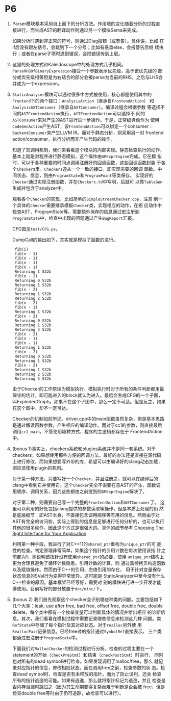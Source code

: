 P6
===

1. Parser模块基本采用自上而下的分析方法。作用域的变化随着分析的过程直
   接进行，而生成AST的翻译动作则通过另一个模块Sema来完成。

   如果分析时遇到非正常的符号，则通过Diag报错（或警告）。具体讲，比如
   在if后没有跟左括号，会跳到下一个分号；比如有悬垂else，会报警告后继
   续执行；或者在parse子项时遇到错误，会把错误传到上层。

2. 这里的处理方式和Kaleidoscope中的处理方式几乎相同。
   `ParseRHSOfBinaryExpression`接受一个参数表示优先级，高于该优先级的
   部分或优先级相等但是为右结合的部分会被parse为当前的RHS，之后与LHS合
   并成为一个expression。

3. `StaticAnalyser`模块可以通过很多中方式被使用，核心都是使用其中的
   `Frontend`下的两个接口：`AnalysisAction`（继承自`FrontendAction`）
   和`AnalysisASTConsumer`（继承自`ASTConsumer`）。编译过程会根据参数
   等选择不同的`ASTFrontendAction`执行，`ASTFrontendAction`可以选择不
   同的`ASTConsumer`来对产生的AST进行进一步操作。于是，正常编译动作为
   使用`CodeGenAction`产生AST，该`FrontendAction`可以绑定一个consumer：
   `BackendConsumer`来产生LLVM IR。而对于静态分析，则采用另一对
   frontend action/consumer，执行分析而非产生代码的操作。

   知道了其调用机制，我们来看看这个模块的内部实现。静态检查执行的动作，
   基本上就是对程序进行静态模拟，这个操作由`GRExprEngine`完成。它在模
   拟时，可以于各种重要的时间点调用注册好的回调函数，这些回调函数封装
   于各个`Checker`s里。`Checkers`遵从一个一致的接口，即实现需要的回调
   函数。中间状态、信息，则由`ProgramState`和`ProgramPoint`等类保存。
   实现好的`Checker`通过实现注册函数，并在`Checkers.td`中写明，后就可
   以靠`TableGen`生成并包含于analyzer中。

   观看各个`Checker`的实现，比如简单的`SimpleStreamChecker.cpp`，注意
   到一个具体的`Checker`需要继承模板`Checker`类，实现相应的动作，在相
   应动作中检查AST、ProgramState等。需要额外保存的信息通过宏注册到
   `ProgramState`中，检查中出现的问题通过产生`BugReport`汇报。

   CFG图见`test/CFG.ps`。

   DumpCall的输出如下，其实就是模拟了函数的进行。

        fib(5)
        fib(n - 1)
        fib(n - 1)
        fib(n - 1)
        fib(n - 1)
        Returning 1 S32b
        fib(n - 2)
        Returning 0 S32b
        Returning 1 S32b
        fib(n - 2)
        Returning 1 S32b
        Returning 2 S32b
        fib(n - 2)
        fib(n - 1)
        Returning 1 S32b
        fib(n - 2)
        Returning 0 S32b
        Returning 1 S32b
        Returning 3 S32b
        fib(n - 2)
        fib(n - 1)
        fib(n - 1)
        Returning 1 S32b
        fib(n - 2)
        Returning 0 S32b
        Returning 1 S32b
        fib(n - 2)
        Returning 1 S32b
        Returning 2 S32b
        Returning 5 S32b

   由于Checker的工作原理为模拟执行，模拟执行时对于所有的条件判断都用最
   保守的估计，即可能进入的block就认为进入。最后会生成CFG的一个子图，
   叫ExplodedGraph。如果不在这个子图中，那么一定不可达。但是反之，如果
   在这个图中，却不一定可达。

   Checker的机制如前所述。driver.cpp中的main函数虽然复杂，但是基本思路
   是通过解读函数参数，产生相应的编译动作。而对于cc1的参数，则直接最后
   调用`cc1_main`。不管使用哪种方式，程序的主逻辑都存在于
   FrontendAction中。

4. (bonus 1)事实上，checkers系统和plugins系统并不是同一套系统。对于
   checkers，如果想使用那些方便的回调方法，最好的办法还是直接在源代码
   上进行修改，而如果想要写外带的库，希望可以由编译好的clang动态加载，
   则应该使用plugin的机制。

   对于第一种方法，只要写好一个`Checker`，并且注册之，就可以在编译后的
   clang中看到它并使用它。这个`Checker`完全不需要在意AST的产生、函数调
   用顺序、调用关系，因为这些都由之前提到的`GRExprEngine`解决了。

   对于第二种，则需要自己写一个完整的`FrontendAction`和`ASTConsumer`了。
   这里可以利用的好处包括clang提供的参数读取等操作，但是本质上处理的仍
   然是底层细节：即AST本身，不直接包含调用顺序等有用的信息。然而由于对
   AST有完全的访问权，实际上得到的信息是足够进行任何分析的，也可以执行
   其他的很多动作，因此这个方式是很强大的。具体的细节参考
   [Choosing The Right Interface for Your Application](http://clang.llvm.org/docs/Tooling.html)

   利用第一种手段，我进行了对C++11的`shared_ptr`重构为`unique_ptr`的可
   能性的检查。判定原理非常简单，如果这个指针的引用计数在每次使用该指
   针之前都为1，则说明该指针没有使用`shared_ptr`的必要，使用
   `unique_ptr`结构上更为合理且避免了循环计数隐患。引用计数的计算，则
   通过监控拷贝构造函数以及赋值操作。然而由于C++的引用、右值引用的存在，
   用于针对变量保存状态信息的SVal行为变得异常诡异。这可能是
   StaticAnalyzer中至今没有什么C++检查的原因。基本框架已经写好，需要对
   别的模块进行进一步开发才能够使用。目前写好的部分放置于`doc/misc/`下。
   
5. (bonus 2) 我们首先观察这个checker会识别哪些种类的问题。主要包括如下
   几个大类：leak, use after free, bad free, offset free, double free,
   double delete，每个类中都有一个枚举变量可以判断具体的情况并给出相应
   的诊断信息。其次，我们看看在模拟过程中需要记录哪些信息来检测这几种
   问题。类`RefState`中存储了每个指针及其对应状态。对于`realloc`另外使
   用`ReallocPair`记录信息。已经free过的指针通过`SymbolRef`直接表示。
   三个类都通过宏注册于`ProgramState`中。

   下面我们对`MallocChecker`的检测过程进行分析。检查的过程主要在一个
   statement的开始（`checkPreStmt`）和结束（`checkPostStmt`）时进行，
   同时也对所有的dead symbol进行检查。如果发现调用了malloc/free，那么
   就记录对应指针的信息，修改相应状态。而在调用free之前，检查参数的状
   态。检查dead symbol时，检查是否有未释放的指针。而为了防止误判，还会
   检查所有的指针逃逸的可能。如果有逃逸，那么就将指针标记为逃逸，并且
   检查是否内存泄漏时跳过之（因为其生命期变得复杂而难于判断是否会被
   free，但是检查double free等时由于仍可追踪，故检查可以进行）。
